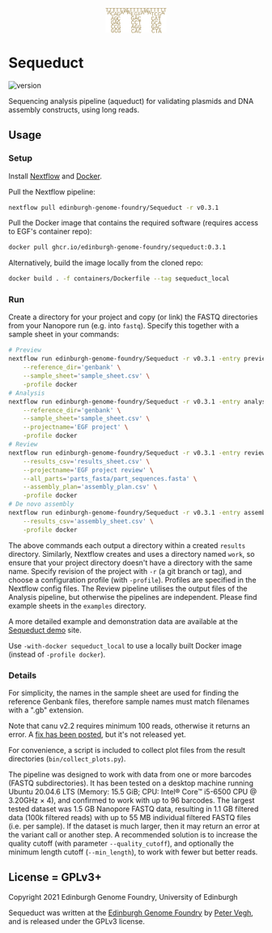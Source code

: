 <p align="center">
<img alt="Sequeduct logo" title="Sequeduct" src="images/logo.png" width="120">
</p>

# Sequeduct

![version](https://img.shields.io/badge/current_version-0.3.1-blue)

Sequencing analysis pipeline (aqueduct) for validating plasmids and DNA assembly constructs, using long reads.

## Usage

### Setup

Install [Nextflow](https://www.nextflow.io/) and [Docker](https://www.docker.com/).

Pull the Nextflow pipeline:

```bash
nextflow pull edinburgh-genome-foundry/Sequeduct -r v0.3.1
```

Pull the Docker image that contains the required software (requires access to EGF's container repo):

```bash
docker pull ghcr.io/edinburgh-genome-foundry/sequeduct:0.3.1
```

Alternatively, build the image locally from the cloned repo:

```bash
docker build . -f containers/Dockerfile --tag sequeduct_local
```

### Run

Create a directory for your project and copy (or link) the FASTQ directories from your Nanopore run (e.g. into `fastq`). Specify this together with a sample sheet in your commands:

```bash
# Preview
nextflow run edinburgh-genome-foundry/Sequeduct -r v0.3.1 -entry preview --fastq_dir='fastq_pass' \
    --reference_dir='genbank' \
    --sample_sheet='sample_sheet.csv' \
    -profile docker
# Analysis
nextflow run edinburgh-genome-foundry/Sequeduct -r v0.3.1 -entry analysis --fastq_dir='fastq_pass' \
    --reference_dir='genbank' \
    --sample_sheet='sample_sheet.csv' \
    --projectname='EGF project' \
    -profile docker
# Review
nextflow run edinburgh-genome-foundry/Sequeduct -r v0.3.1 -entry review --reference_dir='genbank' \
    --results_csv='results_sheet.csv' \
    --projectname='EGF project review' \
    --all_parts='parts_fasta/part_sequences.fasta' \
    --assembly_plan='assembly_plan.csv' \
    -profile docker
# De novo assembly
nextflow run edinburgh-genome-foundry/Sequeduct -r v0.3.1 -entry assembly --fastq_dir='fastq_pass' \
    --results_csv='assembly_sheet.csv' \
    -profile docker 
```

The above commands each output a directory within a created `results` directory. Similarly, Nextflow creates and uses a directory named `work`, so ensure that your project directory doesn't have a directory with the same name. Specify revision of the project with `-r` (a git branch or tag), and choose a configuration profile (with `-profile`). Profiles are specified in the Nextflow config files. The Review pipeline utilises the output files of the Analysis pipeline, but otherwise the pipelines are independent. Please find example sheets in the `examples` directory.

A more detailed example and demonstration data are available at the [Sequeduct demo](https://github.com/Edinburgh-Genome-Foundry/Sequeduct_demo) site.

Use `-with-docker sequeduct_local` to use a locally built Docker image (instead of `-profile docker`).

### Details

For simplicity, the names in the sample sheet are used for finding the reference Genbank files, therefore sample names must match filenames with a ".gb" extension.

Note that canu v2.2 requires minimum 100 reads, otherwise it returns an error. A [fix has been posted](https://github.com/marbl/canu/issues/2035), but it's not released yet.

For convenience, a script is included to collect plot files from the result directories (`bin/collect_plots.py`).

The pipeline was designed to work with data from one or more barcodes (FASTQ subdirectories). It has been tested on a desktop machine running Ubuntu 20.04.6 LTS (Memory: 15.5 GiB; CPU: Intel® Core™ i5-6500 CPU @ 3.20GHz × 4), and confirmed to work with up to 96 barcodes. The largest tested dataset was 1.5 GB Nanopore FASTQ data, resulting in 1.1 GB filtered data (100k filtered reads) with up to 55 MB individual filtered FASTQ files (i.e. per sample). If the dataset is much larger, then it may return an error at the variant call or another step. A recommended solution is to increase the quality cutoff (with parameter `--quality_cutoff`), and optionally the minimum length cutoff (`--min_length`), to work with fewer but better reads.

## License = GPLv3+

Copyright 2021 Edinburgh Genome Foundry, University of Edinburgh

Sequeduct was written at the [Edinburgh Genome Foundry](https://edinburgh-genome-foundry.github.io/)
by [Peter Vegh](https://github.com/veghp), and is released under the GPLv3 license.
